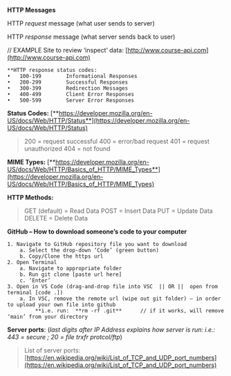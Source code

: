 **HTTP Messages**

HTTP _request_ message (what user sends to server)

HTTP _response_ message (what server sends back to user)

// EXAMPLE Site to review ‘inspect’ data: [http://www.course-api.com](http://www.course-api.com)


	**HTTP response status codes:
	•	100-199        Informational Responses
	•	200-299        Successful Responses
	•	300-399        Redirection Messages
	•	400-499        Client Error Responses
	•	500-599        Server Error Responses

 

**Status Codes:** [**https://developer.mozilla.org/en-US/docs/Web/HTTP/Status**](https://developer.mozilla.org/en-US/docs/Web/HTTP/Status)

>200 = request successful
>400 = error/bad request
>401 = request unauthorized
>404 = not found

**MIME Types:**
[**https://developer.mozilla.org/en-US/docs/Web/HTTP/Basics_of_HTTP/MIME_Types**](https://developer.mozilla.org/en-US/docs/Web/HTTP/Basics_of_HTTP/MIME_Types)

**HTTP Methods:**

>GET (default)  =  Read Data
>POST  =  Insert Data
>PUT  =  Update Data
>DELETE  =  Delete Data

**GitHub – How to download someone’s code to your computer**

	1. Navigate to GitHub repository file you want to download
		a. Select the drop-down ‘Code’ (green button)
		b. Copy/Clone the https url
	2. Open Terminal
		a. Navigate to appropriate folder
		b. Run git clone [paste url here]
		c. ‘Enter’
	3. Open in VS Code (drag-and-drop file into VSC  || OR ||  open from terminal [code .])
		a. In VSC, remove the remote url (wipe out git folder) – in order to upload your own file into github
			 **i.e. run:  **rm -rf .git**      // if it works, will remove ‘main’ from your directory




**Server ports**: (_last digits after IP Address explains how server is run:  i.e.:  443 = secure <https>; 20 = file trxfr protcol/ftp_)

>List of server ports: [https://en.wikipedia.org/wiki/List_of_TCP_and_UDP_port_numbers](https://en.wikipedia.org/wiki/List_of_TCP_and_UDP_port_numbers)
